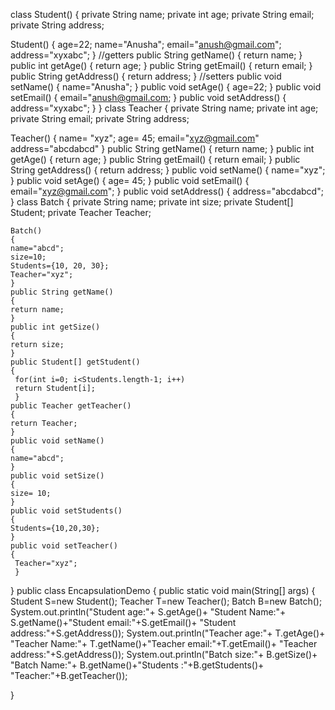 class Student()
{
  private String name;
  private int age;
  private String email;
  private String address;
 
 Student()
 {
   age=22;
   name="Anusha";
   email="anush@gmail.com";
   address="xyxabc";
 }
//getters
public String getName()
{ 
return name;
}
public int getAge()
{
return age;
}
public String getEmail()
{
return email;
}
public String getAddress()
{
return address;
}
//setters
public void setName()
{
name="Anusha";
}
public void setAge()
{
age=22;
}
public void setEmail()
{
email="anush@gmail.com;
}
public void setAddress()
{
address="xyxabc";
}
}
class Teacher
{
  private String name;
  private int age;
  private String email;
  private String address;
  
  Teacher()
  {
   name= "xyz";
   age= 45;
   email="xyz@gmail.com"
   address="abcdabcd"
   }
   public String getName()
   {
   return name;
   }
   public int getAge()
   {
   return age;
   }
   public String getEmail()
   {
   return email;
   }
   public String getAddress()
   {
   return address;
   }
   public void setName()
   {
   name="xyz";
   }
   public void setAge()
   {
   age= 45;
   }
   public void setEmail()
   {
   email="xyz@gmail.com";
   }
   public void setAddress()
   {
   address="abcdabcd";
   }
   class Batch
   {
    private String name;
    private int size;
    private Student[] Student;
    private Teacher Teacher;
    
    Batch()
    {
    name="abcd";
    size=10;
    Students={10, 20, 30};
    Teacher="xyz";
    }
    public String getName()
    {
    return name;
    }
    public int getSize()
    {
    return size;
    }
    public Student[] getStudent()
    {
     for(int i=0; i<Students.length-1; i++)
     return Student[i];
     }
    public Teacher getTeacher()
    {
    return Teacher;
    }
    public void setName()
    {
    name="abcd";
    }
    public void setSize()
    {
    size= 10;
    }
    public void setStudents()
    {
    Students={10,20,30};
    }
    public void setTeacher()
    {
     Teacher="xyz";
     }
 }
 public class EncapsulationDemo
 {
 public static void main(String[] args)
   {
   Student S=new Student();
   Teacher T=new Teacher();
   Batch B=new Batch();
   System.out.println("Student age:"+ S.getAge()+ "Student Name:"+ S.getName()+"Student email:"+S.getEmail()+ "Student address:"+S.getAddress());
   System.out.println("Teacher age:"+ T.getAge()+ "Teacher Name:"+ T.getName()+"Teacher email:"+T.getEmail()+ "Teacher address:"+S.getAddress());
   System.out.println("Batch size:"+ B.getSize()+ "Batch Name:"+ B.getName()+"Students :"+B.getStudents()+ "Teacher:"+B.getTeacher());
  
   }
 
